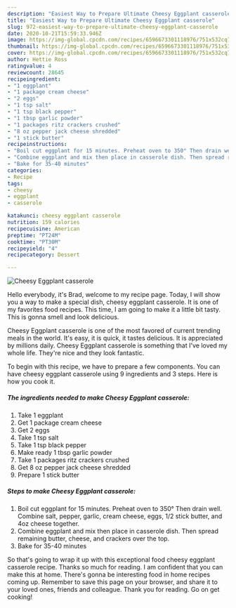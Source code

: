 ```yaml
---
description: "Easiest Way to Prepare Ultimate Cheesy Eggplant casserole"
title: "Easiest Way to Prepare Ultimate Cheesy Eggplant casserole"
slug: 972-easiest-way-to-prepare-ultimate-cheesy-eggplant-casserole
date: 2020-10-21T15:59:33.946Z
image: https://img-global.cpcdn.com/recipes/6596673301118976/751x532cq70/cheesy-eggplant-casserole-recipe-main-photo.jpg
thumbnail: https://img-global.cpcdn.com/recipes/6596673301118976/751x532cq70/cheesy-eggplant-casserole-recipe-main-photo.jpg
cover: https://img-global.cpcdn.com/recipes/6596673301118976/751x532cq70/cheesy-eggplant-casserole-recipe-main-photo.jpg
author: Hettie Ross
ratingvalue: 4
reviewcount: 28645
recipeingredient:
- "1 eggplant"
- "1 package cream cheese"
- "2 eggs"
- "1 tsp salt"
- "1 tsp black pepper"
- "1 tbsp garlic powder"
- "1 packages ritz crackers crushed"
- "8 oz pepper jack cheese shredded"
- "1 stick butter"
recipeinstructions:
- "Boil cut eggplant for 15 minutes. Preheat oven to 350° Then drain well. Combine salt, pepper, garlic, cream cheese, eggs, 1/2 stick butter, and 4oz cheese together."
- "Combine eggplant and mix then place in casserole dish. Then spread remaining butter, cheese, and crackers over the top."
- "Bake for 35-40 minutes"
categories:
- Recipe
tags:
- cheesy
- eggplant
- casserole

katakunci: cheesy eggplant casserole 
nutrition: 159 calories
recipecuisine: American
preptime: "PT24M"
cooktime: "PT30M"
recipeyield: "4"
recipecategory: Dessert

---
```



![Cheesy Eggplant casserole](https://img-global.cpcdn.com/recipes/6596673301118976/751x532cq70/cheesy-eggplant-casserole-recipe-main-photo.jpg)

Hello everybody, it's Brad, welcome to my recipe page. Today, I will show you a way to make a special dish, cheesy eggplant casserole. It is one of my favorites food recipes. This time, I am going to make it a little bit tasty. This is gonna smell and look delicious.

Cheesy Eggplant casserole is one of the most favored of current trending meals in the world. It's easy, it is quick, it tastes delicious. It is appreciated by millions daily. Cheesy Eggplant casserole is something that I've loved my whole life. They're nice and they look fantastic.




To begin with this recipe, we have to prepare a few components. You can have cheesy eggplant casserole using 9 ingredients and 3 steps. Here is how you cook it.

<!--inarticleads1-->

##### The ingredients needed to make Cheesy Eggplant casserole:

1. Take 1 eggplant
1. Get 1 package cream cheese
1. Get 2 eggs
1. Take 1 tsp salt
1. Take 1 tsp black pepper
1. Make ready 1 tbsp garlic powder
1. Take 1 packages ritz crackers crushed
1. Get 8 oz pepper jack cheese shredded
1. Prepare 1 stick butter




<!--inarticleads2-->

##### Steps to make Cheesy Eggplant casserole:

1. Boil cut eggplant for 15 minutes. Preheat oven to 350° Then drain well. Combine salt, pepper, garlic, cream cheese, eggs, 1/2 stick butter, and 4oz cheese together.
1. Combine eggplant and mix then place in casserole dish. Then spread remaining butter, cheese, and crackers over the top.
1. Bake for 35-40 minutes




So that's going to wrap it up with this exceptional food cheesy eggplant casserole recipe. Thanks so much for reading. I am confident that you can make this at home. There's gonna be interesting food in home recipes coming up. Remember to save this page on your browser, and share it to your loved ones, friends and colleague. Thank you for reading. Go on get cooking!
